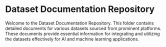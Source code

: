 # Dataset Documentation Repository

Welcome to the Dataset Documentation Repository. This folder contains detailed documents for various datasets sourced from prominent platforms. These documents provide essential information for integrating and utilizing the datasets effectively for AI and machine learning applications.
